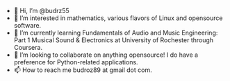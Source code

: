- 👋 Hi, I’m @budrz55
- 👀 I’m interested in mathematics, various flavors of Linux and opensource software.
- 🌱 I’m currently learning Fundamentals of Audio and Music Engineering: Part 1 Musical Sound & Electronics at University of Rochester through Coursera.
- 💞️ I’m looking to collaborate on anything opensource! I do have a preference for Python-related applications.
- 📫 How to reach me budroz89 at gmail dot com.

<!---
budrz55/budrz55 is a ✨ special ✨ repository because its `README.md` (this file) appears on your GitHub profile.
You can click the Preview link to take a look at your changes.
--->
